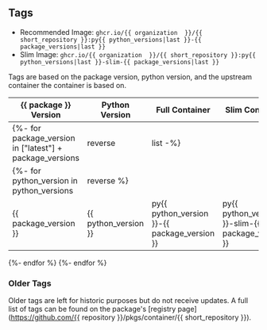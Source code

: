 ## Tags

* Recommended Image: `ghcr.io/{{ organization  }}/{{ short_repository }}:py{{ python_versions|last }}-{{ package_versions|last }}`
* Slim Image: `ghcr.io/{{ organization  }}/{{ short_repository }}:py{{ python_versions|last }}-slim-{{ package_versions|last }}`

Tags are based on the package version, python version, and the upstream container the container is based on.

| {{ package }} Version | Python Version | Full Container | Slim Container | Alpine Container |
|-----------------------|----------------|----------------|----------------|------------------|
{%- for package_version in ["latest"] + package_versions|reverse|list -%}
{%- for python_version in python_versions|reverse %}
| {{ package_version }} | {{ python_version }} | py{{ python_version }}-{{ package_version }} | py{{ python_version }}-slim-{{ package_version }} | py{{ python_version }}-alpine-{{ package_version }} |
{%- endfor %}
{%- endfor %}


### Older Tags

Older tags are left for historic purposes but do not receive updates. A full list of tags can be found on the package's [registry page](https://github.com/{{ repository }}/pkgs/container/{{ short_repository }}).
